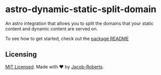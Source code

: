 # astro-dynamic-static-split-domain

An astro integration that allows you to split the domains that your static content and dynamic content are served on.

To see how to get started, check out the [package README](./package/README.md)

## Licensing

[MIT Licensed](./LICENSE). Made with ❤️ by [Jacob-Roberts](https://github.com/Jacob-Roberts).
